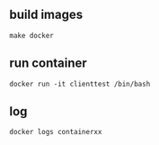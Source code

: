 ## build images

```
make docker
```

## run container

```
docker run -it clienttest /bin/bash
```

## log

```
docker logs containerxx
```

